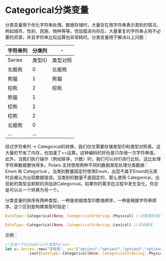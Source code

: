 # Categorical分类变量

分类变量用于优化字符串处理。数据存储时，大量存在用字符串表示类别的情况，例如城市、性别、民族、物种等等。但加载进内存后，大量重复的字符串占用不必要的资源，并且字符串比较运算也非常耗时。分类变量用于解决以上问题：

字符串列|分类列|-
--|--|--
Series|类型ID|类型对照
北极熊|0|北极熊
熊猫|1|熊猫
棕熊|2|棕熊
熊猫|1|
棕熊|2|
棕熊|2|
北极熊|0|
…|…|

经过字符串列 -\> Categorical的转换，我们仅仅需要存储类型ID和类型对照表。这大量的节省了内存，也加速了==运算。这种编码的好处是只存储一次字符串值。此外，当我们执行操作（例如排序，计数）时，我们可以对ID进行比较，这比处理字符串数据要快得多。Polars
支持使用两种不同的数据类型处理分类数据： Enum 和 Categorical
。当类别数量固定时使用Enum，出现不属于Enum的元素时会被认为出现数据错误。当类别的数量不是固定的，那么使用
Categorical，出现新的类型会默默的添加进Categorical。如果你的需求在过程中发生变化，你总是可以从一个转换为另一个。

分类变量的排序有两种类型，一种是依据类型ID数值顺序，一种是根据字符串顺序。这个区别是构建类型时指定：

```rust
DataType::Categorical(None, CategoricalOrdering::Physical) //对照表ID顺序

DataType::Categorical(None, CategoricalOrdering::Lexical) //词法顺序
```

示例：

```rust
//生成一个Categorical类型Series
let s= Series::new("字段名", vec!["option1","option2","option3","option4"])
          .cast(DataType::Categorical(None, CategoricalOrdering::Physical));

```

